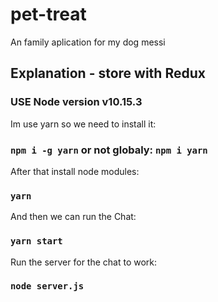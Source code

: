 # pet-treat

An family aplication for my dog messi

## Explanation - store with Redux

### USE Node version v10.15.3

Im use yarn so we need to install it:
### `npm i -g yarn` or not globaly: `npm i yarn`

After that install node modules:
### `yarn`

And then we can run the Chat:
### `yarn start`

Run the server for the chat to work:
### `node server.js`


